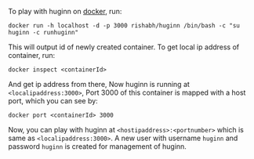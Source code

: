To play with huginn on [docker](http://www.docker.io/), run:

    docker run -h localhost -d -p 3000 rishabh/huginn /bin/bash -c "su huginn -c runhuginn"

This will output id of newly created container. To get local ip address of container, run:

    docker inspect <containerId>

And get ip address from there, Now huginn is running at `<localipaddress:3000>`, Port 3000 of this container is mapped with a host port, which you can see by:

    docker port <containerId> 3000

Now, you can play with huginn at `<hostipaddress>:<portnumber>` which is same as `<localipaddress:3000>`. A new user with username `huginn` and password `huginn` is created for management of huginn.